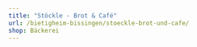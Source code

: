 ```yaml
---
title: "Stöckle - Brot & Café"
url: /bietigheim-bissingen/stoeckle-brot-und-cafe/
shop: Bäckerei
---
```

